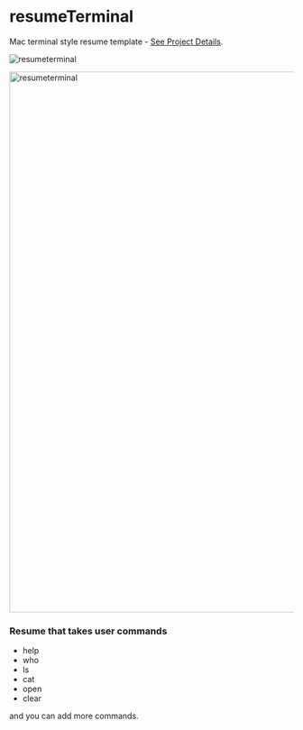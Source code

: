 # resumeTerminal
Mac terminal style resume template - <a href="http://websitedevteam.com/terminal" target="_blank">See Project Details</a>.

![resumeterminal](https://user-images.githubusercontent.com/37382955/37850969-221ab090-2eab-11e8-90ed-cbcbe3235e02.gif)

<img width="960" alt="resumeterminal" src="https://user-images.githubusercontent.com/37382955/37850117-15da1d32-2ea8-11e8-936b-2cef6ce92716.png">



### Resume that takes user commands
- help
- who
- ls
- cat
- open
- clear

and you can add more commands.

